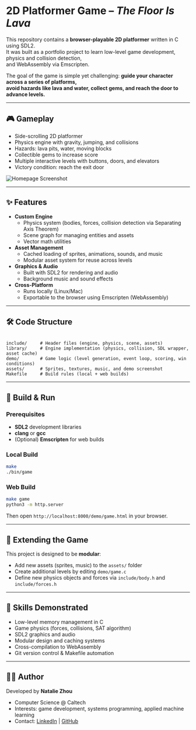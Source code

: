 
# 2D Platformer Game – *The Floor Is Lava*

This repository contains a **browser-playable 2D platformer** written in C using SDL2.  
It was built as a portfolio project to learn low-level game development, physics and collision detection,  
and WebAssembly via Emscripten.  

The goal of the game is simple yet challenging: **guide your character across a series of platforms,  
avoid hazards like lava and water, collect gems, and reach the door to advance levels.**

---

## 🎮 Gameplay
- Side-scrolling 2D platformer
- Physics engine with gravity, jumping, and collisions
- Hazards: lava pits, water, moving blocks
- Collectible gems to increase score
- Multiple interactive levels with buttons, doors, and elevators
- Victory condition: reach the exit door

![Homepage Screenshot](assets/homepage.png)

---

## ✨ Features
- **Custom Engine**  
  - Physics system (bodies, forces, collision detection via Separating Axis Theorem)  
  - Scene graph for managing entities and assets  
  - Vector math utilities
- **Asset Management**  
  - Cached loading of sprites, animations, sounds, and music  
  - Modular asset system for reuse across levels
- **Graphics & Audio**  
  - Built with SDL2 for rendering and audio  
  - Background music and sound effects
- **Cross-Platform**  
  - Runs locally (Linux/Mac)  
  - Exportable to the browser using Emscripten (WebAssembly)

---

## 🛠️ Code Structure
```

include/     # Header files (engine, physics, scene, assets)
library/     # Engine implementation (physics, collision, SDL wrapper, asset cache)
demo/        # Game logic (level generation, event loop, scoring, win conditions)
assets/      # Sprites, textures, music, and demo screenshot
Makefile     # Build rules (local + web builds)

````

---

## 🚀 Build & Run

### Prerequisites
- **SDL2** development libraries
- **clang** or **gcc**
- (Optional) **Emscripten** for web builds

### Local Build
```bash
make
./bin/game
````

### Web Build

```bash
make game
python3 -m http.server
```

Then open `http://localhost:8000/demo/game.html` in your browser.

---

## 🔧 Extending the Game

This project is designed to be **modular**:

* Add new assets (sprites, music) to the `assets/` folder
* Create additional levels by editing `demo/game.c`
* Define new physics objects and forces via `include/body.h` and `include/forces.h`

---

## 📌 Skills Demonstrated

* Low-level memory management in C
* Game physics (forces, collisions, SAT algorithm)
* SDL2 graphics and audio
* Modular design and caching systems
* Cross-compilation to WebAssembly
* Git version control & Makefile automation

---

## 👩‍💻 Author

Developed by **Natalie Zhou**

* Computer Science @ Caltech
* Interests: game development, systems programming, applied machine learning
* Contact: [LinkedIn](https://www.linkedin.com/in/nataliezhou99) | [GitHub](https://github.com/nataliezhou99)
